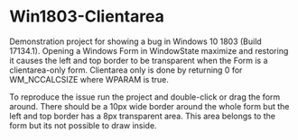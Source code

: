 # Win1803-Clientarea

Demonstration project for showing a bug in Windows 10 1803 (Build 17134.1).
Opening a Windows Form in WindowState maximize and restoring it causes the left and top border to be transparent
when the Form is a clientarea-only form. Clientarea only is done by returning 0 for WM_NCCALCSIZE where WPARAM is true.

To reproduce the issue run the project and double-click or drag the form around.
There should be a 10px wide border around the whole form but the left and top border has a 8px transparent area.
This area belongs to the form but its not possible to draw inside.
